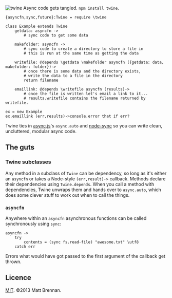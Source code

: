 ![twine](https://f.cloud.github.com/assets/631757/278712/d4d4c6ca-90f0-11e2-83cf-95abf955b9c0.png)
Async code gets tangled. ```npm install twine```.


```livescript
{asyncfn,sync,future}:Twine = require \twine

class Example extends Twine
	getdata: asyncfn ->
		# sync code to get some data

	makefolder: asyncfn ->
		# sync code to create a directory to store a file in
		# this is run at the same time as getting the data

	writefile: @depends \getdata \makefolder asyncfn ({getdata: data, makefolder: folder})->
		# once there is some data and the directory exists,
		# write the data to a file in the directory
		return filename

	emaillink: @depends \writefile asyncfn (results)->
		# once the file is written let's email a link to it...
		# results.writefile contains the filename returned by writefile.

ex = new Example
ex.emaillink (err,results)->console.error that if err?
```

Twine ties in [async.js](http://github.com/caolan/async#auto)'s ```async.auto``` and [node-sync](http://github.com/0ctave/node-sync) so you can write clean, uncluttered, modular async code.

## The guts
### Twine subclasses
Any method in a subclass of ```Twine``` can be dependency, so long as it's either an ```asyncfn``` or takes a Node-style ```(err,result)->``` callback. Methods declare their dependencies using ```Twine.depends```. When you call a method with dependencies, Twine unwraps them and hands over to ```async.auto```, which does some clever stuff to work out when to call the things.

### ```asyncfn```
Anywhere within an ```asyncfn``` asynchronous functions can be called synchronously using ```sync```:

```livescript
asyncfn ->
	try
		contents = (sync fs.read-file) "awesome.txt" \utf8
	catch err
```
Errors what would have got passed to the first argument of the callback get thrown.

## Licence
[MIT](licence.md).
&copy;2013 Matt Brennan.